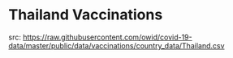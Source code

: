 # Thailand Vaccinations

src: https://raw.githubusercontent.com/owid/covid-19-data/master/public/data/vaccinations/country_data/Thailand.csv


